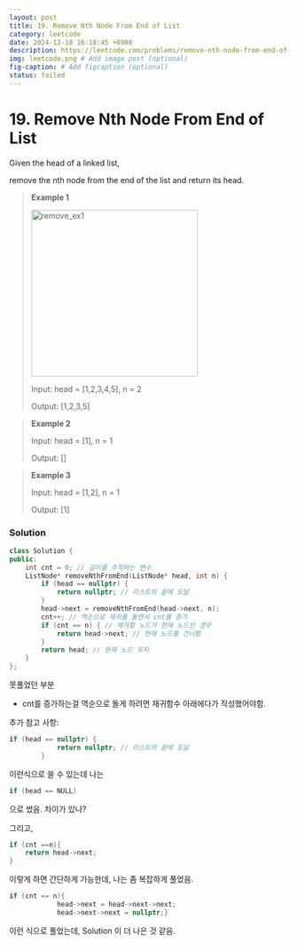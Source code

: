 ```yaml
---
layout: post
title: 19. Remove Nth Node From End of List
category: leetcode
date: 2024-12-18 16:18:45 +0900
description: https://leetcode.com/problems/remove-nth-node-from-end-of-list/description/
img: leetcode.png # Add image post (optional)
fig-caption: # Add figcaption (optional)
status: failed
---
```


            
# 19. Remove Nth Node From End of List

Given the head of a linked list, 

remove the nth node from the end of the list and return its head.

> **Example 1**
> 
> <img src="../imgs/remove_ex1.jpg" alt="remove_ex1" width="300"/>
> 
> 
> Input: head = [1,2,3,4,5], n = 2
> 
> Output: [1,2,3,5]


> **Example 2**
> 
> Input: head = [1], n = 1
> 
> Output: []



> **Example 3**
> 
> Input: head = [1,2], n = 1
> 
> Output: [1]


### Solution

```cpp
class Solution {
public:
    int cnt = 0; // 길이를 추적하는 변수
    ListNode* removeNthFromEnd(ListNode* head, int n) {
        if (head == nullptr) {
            return nullptr; // 리스트의 끝에 도달
        }
        head->next = removeNthFromEnd(head->next, n);
        cnt++; // 역순으로 재귀를 돌면서 cnt를 증가
        if (cnt == n) { // 제거할 노드가 현재 노드인 경우
            return head->next; // 현재 노드를 건너뜀
        }
        return head; // 현재 노드 유지
    }
};
```

못풀었던 부분
- cnt를 증가하는걸 역순으로 돌게 하려면 재귀함수 아래에다가 작성했어야함.

추가 참고 사항: 
```cpp
if (head == nullptr) {
            return nullptr; // 리스트의 끝에 도달
        }
```
이런식으로 쓸 수 있는데 나는 

```cpp
if (head == NULL)
``` 
으로 썼음. 차이가 있나?

그리고, 

```cpp
if (cnt ==n){
    return head->next; 
}
```

이렇게 하면 간단하게 가능한데, 나는 좀 복잡하게 풀었음. 

```cpp
if (cnt == n){
            head->next = head->next->next;
            head->next->next = nullptr;}

```
이런 식으로 풀었는데, Solution 이 더 나은 것 같음.

